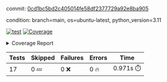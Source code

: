 commit: [0cd1bc5bd2c405014fe58df2377729a92e8ba905](https://github.com/rcmdnk/conf-finder/tree/0cd1bc5bd2c405014fe58df2377729a92e8ba905)

condition: branch=main, os=ubuntu-latest, python_version=3.11

[![test](https://github.com/rcmdnk/conf-finder/actions/workflows/test.yml/badge.svg)](https://github.com/rcmdnk/conf-finder/actions/runs/16131256843)
<a href="https://github.com/rcmdnk/conf-finder/blob/0cd1bc5bd2c405014fe58df2377729a92e8ba905/README.md"><img alt="Coverage" src="https://img.shields.io/badge/Coverage-83%25-green.svg" /></a><details><summary>Coverage Report </summary><table><tr><th>File</th><th>Stmts</th><th>Miss</th><th>Cover</th><th>Missing</th></tr><tbody><tr><td colspan="5"><b>src/conf_finder</b></td></tr><tr><td>&nbsp; &nbsp;<a href="https://github.com/rcmdnk/conf-finder/blob/0cd1bc5bd2c405014fe58df2377729a92e8ba905/src/conf_finder/conf_finder.py">conf_finder.py</a></td><td>169</td><td>29</td><td>83%</td><td><a href="https://github.com/rcmdnk/conf-finder/blob/0cd1bc5bd2c405014fe58df2377729a92e8ba905/src/conf_finder/conf_finder.py#L8">8</a>, <a href="https://github.com/rcmdnk/conf-finder/blob/0cd1bc5bd2c405014fe58df2377729a92e8ba905/src/conf_finder/conf_finder.py#L62-L63">62&ndash;63</a>, <a href="https://github.com/rcmdnk/conf-finder/blob/0cd1bc5bd2c405014fe58df2377729a92e8ba905/src/conf_finder/conf_finder.py#L86-L90">86&ndash;90</a>, <a href="https://github.com/rcmdnk/conf-finder/blob/0cd1bc5bd2c405014fe58df2377729a92e8ba905/src/conf_finder/conf_finder.py#L99-L100">99&ndash;100</a>, <a href="https://github.com/rcmdnk/conf-finder/blob/0cd1bc5bd2c405014fe58df2377729a92e8ba905/src/conf_finder/conf_finder.py#L105-L106">105&ndash;106</a>, <a href="https://github.com/rcmdnk/conf-finder/blob/0cd1bc5bd2c405014fe58df2377729a92e8ba905/src/conf_finder/conf_finder.py#L150">150</a>, <a href="https://github.com/rcmdnk/conf-finder/blob/0cd1bc5bd2c405014fe58df2377729a92e8ba905/src/conf_finder/conf_finder.py#L169-L174">169&ndash;174</a>, <a href="https://github.com/rcmdnk/conf-finder/blob/0cd1bc5bd2c405014fe58df2377729a92e8ba905/src/conf_finder/conf_finder.py#L195">195</a>, <a href="https://github.com/rcmdnk/conf-finder/blob/0cd1bc5bd2c405014fe58df2377729a92e8ba905/src/conf_finder/conf_finder.py#L200">200</a>, <a href="https://github.com/rcmdnk/conf-finder/blob/0cd1bc5bd2c405014fe58df2377729a92e8ba905/src/conf_finder/conf_finder.py#L228">228</a>, <a href="https://github.com/rcmdnk/conf-finder/blob/0cd1bc5bd2c405014fe58df2377729a92e8ba905/src/conf_finder/conf_finder.py#L246">246</a>, <a href="https://github.com/rcmdnk/conf-finder/blob/0cd1bc5bd2c405014fe58df2377729a92e8ba905/src/conf_finder/conf_finder.py#L289-L290">289&ndash;290</a>, <a href="https://github.com/rcmdnk/conf-finder/blob/0cd1bc5bd2c405014fe58df2377729a92e8ba905/src/conf_finder/conf_finder.py#L320-L321">320&ndash;321</a>, <a href="https://github.com/rcmdnk/conf-finder/blob/0cd1bc5bd2c405014fe58df2377729a92e8ba905/src/conf_finder/conf_finder.py#L325">325</a>, <a href="https://github.com/rcmdnk/conf-finder/blob/0cd1bc5bd2c405014fe58df2377729a92e8ba905/src/conf_finder/conf_finder.py#L333">333</a></td></tr><tr><td><b>TOTAL</b></td><td><b>174</b></td><td><b>29</b></td><td><b>83%</b></td><td>&nbsp;</td></tr></tbody></table></details>

| Tests | Skipped | Failures | Errors | Time |
| ----- | ------- | -------- | -------- | ------------------ |
| 17 | 0 :zzz: | 0 :x: | 0 :fire: | 0.971s :stopwatch: |

